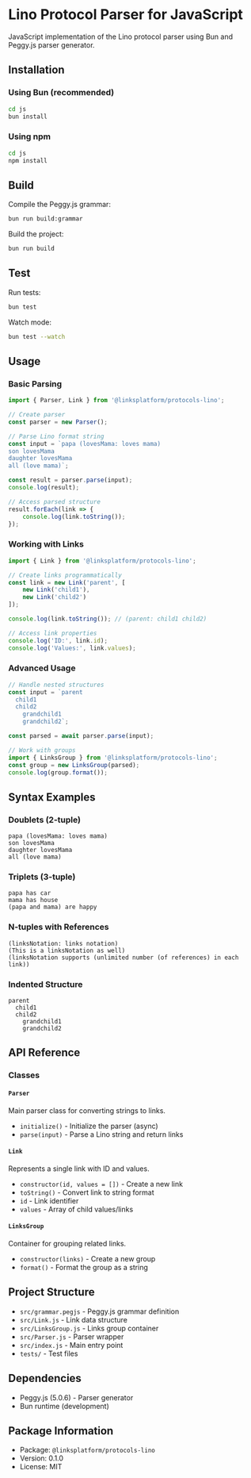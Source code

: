 # Lino Protocol Parser for JavaScript

JavaScript implementation of the Lino protocol parser using Bun and
Peggy.js parser generator.

## Installation

### Using Bun (recommended)

```bash
cd js
bun install
```

### Using npm

```bash
cd js
npm install
```

## Build

Compile the Peggy.js grammar:

```bash
bun run build:grammar
```

Build the project:

```bash
bun run build
```

## Test

Run tests:

```bash
bun test
```

Watch mode:

```bash
bun test --watch
```

## Usage

### Basic Parsing

```javascript
import { Parser, Link } from '@linksplatform/protocols-lino';

// Create parser
const parser = new Parser();

// Parse Lino format string
const input = `papa (lovesMama: loves mama)
son lovesMama
daughter lovesMama
all (love mama)`;

const result = parser.parse(input);
console.log(result);

// Access parsed structure
result.forEach(link => {
    console.log(link.toString());
});
```

### Working with Links

```javascript
import { Link } from '@linksplatform/protocols-lino';

// Create links programmatically
const link = new Link('parent', [
    new Link('child1'),
    new Link('child2')
]);

console.log(link.toString()); // (parent: child1 child2)

// Access link properties
console.log('ID:', link.id);
console.log('Values:', link.values);
```

### Advanced Usage

```javascript
// Handle nested structures
const input = `parent
  child1
  child2
    grandchild1
    grandchild2`;

const parsed = await parser.parse(input);

// Work with groups
import { LinksGroup } from '@linksplatform/protocols-lino';
const group = new LinksGroup(parsed);
console.log(group.format());
```

## Syntax Examples

### Doublets (2-tuple)

```lino
papa (lovesMama: loves mama)
son lovesMama
daughter lovesMama
all (love mama)
```

### Triplets (3-tuple)

```lino
papa has car
mama has house
(papa and mama) are happy
```

### N-tuples with References

```lino
(linksNotation: links notation)
(This is a linksNotation as well)
(linksNotation supports (unlimited number (of references) in each link))
```

### Indented Structure

```lino
parent
  child1
  child2
    grandchild1
    grandchild2
```

## API Reference

### Classes

#### `Parser`

Main parser class for converting strings to links.

- `initialize()` - Initialize the parser (async)
- `parse(input)` - Parse a Lino string and return links

#### `Link`

Represents a single link with ID and values.

- `constructor(id, values = [])` - Create a new link
- `toString()` - Convert link to string format
- `id` - Link identifier
- `values` - Array of child values/links

#### `LinksGroup`

Container for grouping related links.

- `constructor(links)` - Create a new group
- `format()` - Format the group as a string

## Project Structure

- `src/grammar.pegjs` - Peggy.js grammar definition
- `src/Link.js` - Link data structure
- `src/LinksGroup.js` - Links group container
- `src/Parser.js` - Parser wrapper
- `src/index.js` - Main entry point
- `tests/` - Test files

## Dependencies

- Peggy.js (5.0.6) - Parser generator
- Bun runtime (development)

## Package Information

- Package: `@linksplatform/protocols-lino`
- Version: 0.1.0
- License: MIT
